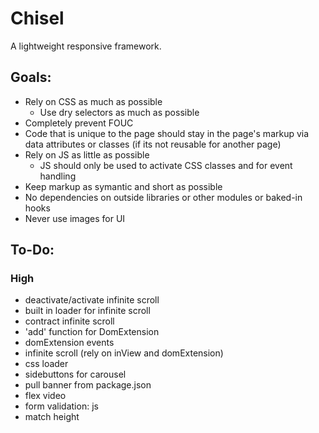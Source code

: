 # Chisel
A lightweight responsive framework.

## Goals:
- Rely on CSS as much as possible
	+ Use dry selectors as much as possible
- Completely prevent FOUC
- Code that is unique to the page should stay in the page's markup via data attributes or classes (if its not reusable for another page)
- Rely on JS as little as possible
	+ JS should only be used to activate CSS classes and for event handling
- Keep markup as symantic and short as possible
- No dependencies on outside libraries or other modules or baked-in hooks
- Never use images for UI

## To-Do:
### High
- deactivate/activate infinite scroll
- built in loader for infinite scroll
- contract infinite scroll
- 'add' function for DomExtension
- domExtension events
- infinite scroll (rely on inView and domExtension)
- css loader
- sidebuttons for carousel
- pull banner from package.json
- flex video
- form validation: js
- match height